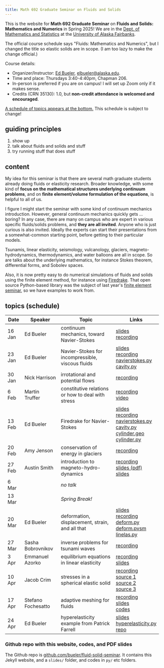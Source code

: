 ```yaml
---
title: Math 692 Graduate Seminar on Fluids and Solids
---
```


This is the website for **Math 692 Graduate Seminar** on **Fluids and Solids: Mathematics and Numerics** in Spring 2025!  We are in the [Dept. of Mathematics and Statistics](http://www.uaf.edu/dms/) at the [University of Alaska Fairbanks](http://www.uaf.edu/).

The official course schedule says "Fluids: Mathematics and Numerics", but I changed the title so elastic solids are in scope.  (I am too lazy to make the change official.)

Course details:
  * Organizer/Instructor: [Ed Bueler](http://bueler.github.io/), [elbueler@alaska.edu](mailto:elbueler@alaska.edu).
  * Time and place: Thursdays 3:40-4:40pm, Chapman 206.
  * In-person is preferred if you are on campus!  I will set up Zoom only if it makes sense.
  * Credits (CRN 35130): 1.0, but **non-credit attendance is welcomed and encouraged**.

[A schedule of topics appears at the bottom.](#schedule)  This schedule is subject to change!

## guiding principles

1. show up
2. talk about fluids and solids and stuff
3. try running stuff that does stuff

## content

My idea for this seminar is that there are several math graduate students already doing fluids or elasticity research.  Broader knowledge, with some kind of **focus on the mathematical structures underlying continuum problems**, and on **finite element/volume formulation of the equations**, is helpful to all of us.

I figure I might start the seminar with some kind of continuum mechanics introduction.  However, general continuum mechanics quickly gets ... boring?  In any case, there are many on campus who are expert in various specific fluids/solids problems, and **they are all invited**.  Anyone who is just curious is also invited.  Ideally the experts can start their presentations from a somewhat-common starting point, before getting to their particular models.

Tsunamis, linear elasticity, seismology, vulcanology, glaciers, magneto-hydrodynamics, thermodynamics, and water balloons are all in scope.  So are talks about the underlying mathematics, for instance Stokes theorem, differential forms, and Sobolev spaces.

Also, it is now pretty easy to do numerical simulations of fluids and solids using the finite element method, for instance using [Firedrake](https://www.firedrakeproject.org/index.html).  That open source Python-based library was the subject of last year's [finite element seminar](https://bueler.github.io/fe-seminar/), so we have examples to work from.

## <a id="schedule"></a> topics (schedule)

| Date   | Speaker            | Topic                                          | Links        |
|--------|--------------------|------------------------------------------------|--------------|
| 16 Jan | Ed Bueler          | continuum mechanics, toward Navier-Stokes      | [slides](slides/bueler16jan.pdf) <br> [recording](https://alaska.zoom.us/rec/share/UBUDwv4neSnh6j6_DgyAZf_ym1o8pLba5AFBeLxbvZONa3VuoCeXQ0nguA-u3Js1.3BkVIVgSWyBGjvN9?pwd=cZJ2KPRKJmn8sxqJwiaCOh8gWFinx9m5) |
| 23 Jan | Ed Bueler          | Navier-Stokes for incompressible, viscous fluids | [slides](slides/bueler23jan.pdf) <br>[recording](https://alaska.zoom.us/rec/share/1Lx_GvcoeddAthqP_uRJnU1yLzFjYKUT5tukvHSc7PPIh8khrNhnqrZQ8-J7kI3z.OY75--IaccrJpUHb?pwd=6_kCPJzT4hKuzsrIAllNPVwJ2c4G1p5Q) <br> [navierstokes.py](py/bueler/navierstokes.py) <br> [cavity.py](py/bueler/cavity.py) |
| 30 Jan | Nick Harrison      | irrotational and potential flows | [recording](https://alaska.zoom.us/rec/share/DkJg5URpezBJu5wk-BvhERRsoySJQ1NIduQBHBdTiAHpRWecBwbSuuQV7Eww-kc5.e2i8PL_9KHi6Q1kR?pwd=FBlRZUo9HIFLt_3TH-IUH8S9LTlbmjQz) |
|  6 Feb | Martin Truffer     | constitutive relations or how to deal with stress | [recording](https://alaska.zoom.us/rec/share/5QYFXLJ6etSPOD3Zy0QZYmfMEeginWf75orMK7miHAhIeGhLDoEwiRlEhgio_ez5.wUE4X_XPkVBRpP9y?pwd=_w4qjBA2_ufI55o23vcFpAMTlmGsW-K4) <br> [video](https://www.youtube.com/watch?v=UEB39-jlmdw) |
| 13 Feb | Ed Bueler          | Firedrake for Navier-Stokes | [slides](slides/bueler13feb.pdf) <br> [recording](https://alaska.zoom.us/rec/share/4JzHa_7LjdWHuWzICj2AgrbCWekjKeZDGSse8LfkMPppCazb9X0PEBfbt1jqoT0.8HmOqUGIOT2_Y19s?pwd=Zql8r96yMhBmdp9d-u3Xts1ZNVM8nmND) <br> [navierstokes.py](py/bueler/navierstokes.py) <br> [cavity.py](py/bueler/cavity.py) <br> [cylinder.geo](py/bueler/cylinder.geo) <br> [cylinder.py](py/bueler/cylinder.py) |
| 20 Feb | Amy Jenson         | conservation of energy in glaciers | [recording](https://alaska.zoom.us/rec/share/ul4JlLS9_P6Co_uTJZiuTG5IZbKVaR74wKlHyn9F1oUpSOJPWZQTGc6M7gsmEoDp.ZB8zT46AQCgTBMk8?pwd=iN0uTpEXNPRbbHi0p7uBoYDDS7-ybzW2) |
| 27 Feb | Austin Smith       | introduction to magneto-hydro-dynamics | [recording](https://alaska.zoom.us/rec/share/d0vXlwjnTC5BKgfZVkme2qk8h-Jw5FB4RXnU59a4nwS6onpkMUIkJY5jLahq51gS.L02EJ6kAxt0EJA_x?pwd=MzugvNa3rvGRbU9Z4miNNkRzQfQ3PmMS) <br> [slides (pdf)](slides/smith27feb.pdf) <br> [slides](https://docs.google.com/presentation/d/1lm8MZSuECJ0qPO9AEXQNnYuVicjuG6iDp4oQ9viHRa0) |
|  6 Mar |  | _no talk_ |  |
| 13 Mar |  | _Spring Break!_ |  |
| 20 Mar | Ed Bueler | deformation, displacement, strain, and all that | [slides](slides/bueler20mar.pdf) <br> [recording](https://alaska.zoom.us/rec/share/d_m9JRgxysIuVyaqqZKWSQluazms0PPV8j9up8prEyf33RotJoIv2PyPfGENSlKg.A9JFp0_lbWempNGv?pwd=kcshTn7E5PAkN80IPU48kI33AGKnbSch) <br> [deform.py](py/bueler/deform.py) <br> [deform.pvsm](py/bueler/deform.pvsm) <br> [linelas.py](py/bueler/linelas.py) |
| 27 Mar | Sasha Bobrovnikov | inverse problems for tsunami waves | [recording](https://alaska.zoom.us/rec/share/cUb6Mf1fJEsAW5YeWp8jdbq7zfcQTJt3u2pksb3zfXWYwTTRXgYEUFdU96K9Qqkt.GyUIqZlu2nIn2khN?pwd=CCie6i_fNfbe864Oo5vWddTpEpVAU1ue) |
|  3 Apr | Emmanuel Azorko | equilibrium equations in linear elasticity | [recording](https://alaska.zoom.us/rec/share/5mojTz4Gg5P-w2dbanF6pBg_SdB5hY5tDL7wtKv4ShMnoeWLdGBFWRBFMEnri-Vl.RQd_lXjJTC0geB7-?pwd=VlgnZdAY8AnJu_MmwTjmynx7hCestyHL) <br> [slides](slides/azorko3apr.pdf) |
| 10 Apr | Jacob Crim | stresses in a spherical elastic solid | [recording](https://alaska.zoom.us/rec/share/RcFf7vH5OruF9tLzrZElNEc9KjV4zmjl1PY41asVy4XuiYC_vS6RluH4tEjc1LF_.FTTYrtFi9KbC5wp-?pwd=hZlY0LmT1sdZ2e-oqm35ZOZc94gvhe0D) <br> [source 1](https://www.brown.edu/Departments/Engineering/Courses/En1750/Notes/Elastic_Solutions/Elastic_Solutions.htm) <br> [source 2](https://peeterjoot.wordpress.com/2012/01/23/strain-tensor-in-spherical-coordinates/) <br> [source 3](slides/etc/ex04.pdf) |
| 17 Apr | Stefano Fochesatto | adaptive meshing for fluids | [recording](https://alaska.zoom.us/rec/share/eQYUhkf27PIr-dCE4uYLP3OmUWmnwzna-b0QsdQSMExpJcQ10aKd71PNS_TO0nE1.zrZgtIJtQeE1HZJ8?pwd=2XuBhSvDjZXf6--KICT1gdnNMRdg46oa) <br> [slides](https://github.com/StefanoFochesatto/FluidAdapt/blob/main/Presentation/Presentation.pdf) <br> [codes](https://github.com/StefanoFochesatto/FluidAdapt)|
| 24 Apr | Ed Bueler | hyperelasticity example from Patrick Farrell | [slides](slides/farrell24apr.pdf) <br> [hyperelasticity.py](py/bueler/hyperelasticity.py) <br> [repo](https://github.com/pefarrell/icerm2024/) |

<!--
30 Jan | Ed Bueler | reference configuration, linear elasticity |
-->

### Github repo with this website, codes, and PDF slides

The Github repo is [github.com/bueler/fluid-solid-seminar](https://github.com/bueler/fluid-solid-seminar).  It contains this Jekyll website, and a `slides/` folder, and codes in `py/` etc folders.

